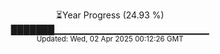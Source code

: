 <p align="center">
⏳Year Progress (24.93 %)<br>
███████▁▁▁▁▁▁▁▁▁▁▁▁▁▁▁▁▁▁▁▁▁▁▁ <br>
<sub>Updated: Wed, 02 Apr 2025 00:12:26 GMT</sub>
</p>

